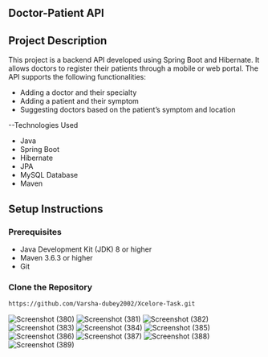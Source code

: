## Doctor-Patient API

## Project Description

This project is a backend API developed using Spring Boot and Hibernate. It allows doctors to register their patients through a mobile or web portal. The API supports the following functionalities:
- Adding a doctor and their specialty
- Adding a patient and their symptom
- Suggesting doctors based on the patient’s symptom and location

--Technologies Used
- Java
- Spring Boot
- Hibernate
- JPA
- MySQL Database
- Maven

## Setup Instructions

### Prerequisites
- Java Development Kit (JDK) 8 or higher
- Maven 3.6.3 or higher
- Git

### Clone the Repository
```bash
https://github.com/Varsha-dubey2002/Xcelore-Task.git
```
![Screenshot (380)](https://github.com/Basusahu231/Xcelore_Api_Task/assets/134209007/18e3e54a-0f4e-4ed6-a087-285e9eac2a31)
![Screenshot (381)](https://github.com/Basusahu231/Xcelore_Api_Task/assets/134209007/0228fddb-354a-4f5c-a8d3-f6e07fc5ade1)
![Screenshot (382)](https://github.com/Basusahu231/Xcelore_Api_Task/assets/134209007/b64d9f37-bb34-4834-9619-04f9856a1d6e)
![Screenshot (383)](https://github.com/Basusahu231/Xcelore_Api_Task/assets/134209007/fd3be5a1-9228-410d-86dc-1de18d41fa62)
![Screenshot (384)](https://github.com/Basusahu231/Xcelore_Api_Task/assets/134209007/b3776814-a2e3-4c04-9c5a-b9056065e550)
![Screenshot (385)](https://github.com/Basusahu231/Xcelore_Api_Task/assets/134209007/376a606b-7d37-4aa1-90cc-adb5816678a7)
![Screenshot (386)](https://github.com/Basusahu231/Xcelore_Api_Task/assets/134209007/883fbbdc-b2a1-40bb-8377-41f6db5481ae)
![Screenshot (387)](https://github.com/Basusahu231/Xcelore_Api_Task/assets/134209007/77a7809e-e935-4a5f-b067-69fb8b7f7926)
![Screenshot (388)](https://github.com/Basusahu231/Xcelore_Api_Task/assets/134209007/2b6a69c9-9ea4-4533-a538-776ad11d9d69)
![Screenshot (389)](https://github.com/Basusahu231/Xcelore_Api_Task/assets/134209007/cbe79ba9-e653-4e59-a463-6b0928df0d54)
